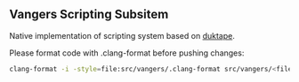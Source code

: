 ## Vangers Scripting Subsitem

Native implementation of scripting system based on [duktape](https://duktape.org/).

Please format code with .clang-format before pushing changes:

```bash
clang-format -i -style=file:src/vangers/.clang-format src/vangers/<file>
```

